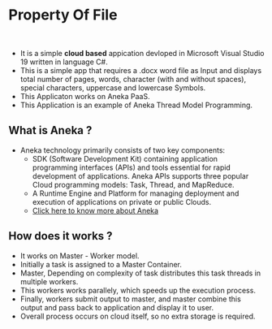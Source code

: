 <h1> Property Of File </h1> <br>
<ul>
  <li> It is a simple <b>cloud based</b> appication devloped in Microsoft Visual Studio 19 written in language C#.
<li> This is a simple app that requires a .docx word file as Input and displays total number of pages, words, character (with and without spaces), special characters, uppercase and lowercase Symbols.
<li> This Applicaton works on Aneka PaaS.
<li> This Application is an example of Aneka Thread Model Programming.
  </ul>
  
  <h2> What is Aneka ?</h2>
  
<ul>
  <li>Aneka technology primarily consists of two key components:
<ul>
<li>SDK (Software Development Kit) containing application programming interfaces (APIs) and tools essential for rapid development of applications. Aneka APIs supports three popular Cloud programming models: Task, Thread, and MapReduce.
  <li>
A Runtime Engine and Platform for managing deployment and execution of applications on private or public Clouds.
  <li> <a href="http://manjrasoft.com/index.html"> Click here to know more about Aneka </a>
    </ul></ul>

 <h2> How does it works ?</h2>
 <ul>
  <li> It works on Master - Worker model.
    <li> Initially a task is assigned to a Master Container.
      <li> Master, Depending on complexity of task distributes this task threads in multiple workers.
        <li> This workers works parallely, which speeds up the execution process.
          <li> Finally, workers submit output to master, and master combine this output and pass back to application and display it to user.
            <li> Overall process occurs on cloud itself, so no extra storage is required.
              </ul>
